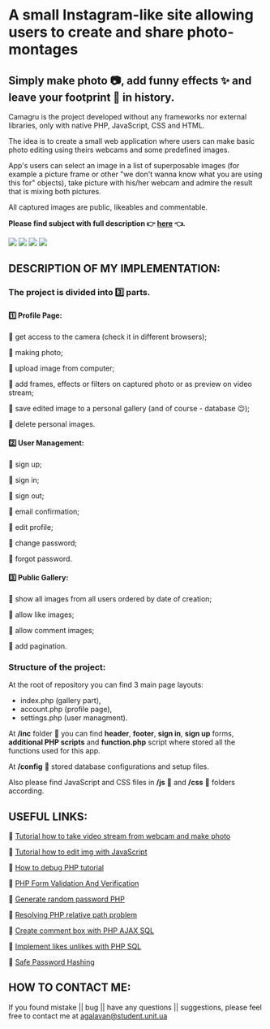 # A small Instagram-like site allowing users to create and share photo-montages
## Simply make photo :camera:, add funny effects :sparkles: and leave your footprint :feet: in history.

Camagru is the project developed without any frameworks nor external libraries, only with native PHP, JavaScript, CSS and HTML.

The idea is to create a small web application where users can make basic photo editing using theirs webcams and some predefined images.

App's users can select an image in a list of superposable images (for example a picture frame or other "we don't wanna know what you are using this for" objects), take picture with his/her webcam and admire the result that is mixing both pictures.

All captured images are public, likeables and commentable.

**Please find subject with full description :point_right: [here](camagru.en.pdf) :point_left:.**

<img src="screenshots/screen2.png">

<img src="screenshots/screen3.png">

<img src="screenshots/screen4.png">

<img src="screenshots/screen1.png">

## DESCRIPTION OF MY IMPLEMENTATION:

### The project is divided into :three: parts.

#### :one: Profile Page:

:large_orange_diamond:  get access to the camera (check it in different browsers);
 
:large_orange_diamond:  making photo;
 
:large_orange_diamond:  upload image from computer;
 
:large_orange_diamond:  add frames, effects or filters on captured photo or as preview on video stream;
 
:large_orange_diamond:  save edited image to a personal gallery (and of course - database :wink:);
 
:large_orange_diamond:  delete personal images.
 
#### :two: User Management:

:large_orange_diamond:  sign up;
 
:large_orange_diamond:  sign in;
 
:large_orange_diamond:  sign out;
 
:large_orange_diamond:  email confirmation;
 
:large_orange_diamond:  edit profile;
 
:large_orange_diamond:  change password;
 
:large_orange_diamond:  forgot password.
 
#### :three: Public Gallery:

:large_orange_diamond:  show all images from all users ordered by date of creation;
 
:large_orange_diamond:  allow like images;
 
:large_orange_diamond:  allow comment images;
 
:large_orange_diamond:  add pagination.

### Structure of the project:

At the root of repository you can find 3 main page layouts:
- index.php (gallery part),
- account.php (profile page),
- settings.php (user managment).

At **/inc** folder :file_folder: you can find **header**, **footer**, **sign in**, **sign up** forms, **additional PHP scripts** and **function.php** script where stored all the functions used for this app.

At **/config** :file_folder: stored database configurations and setup files.

Also please find JavaScript and CSS files in **/js** :file_folder: and **/css** :file_folder: folders according.

## USEFUL LINKS:

:large_blue_diamond:  [Tutorial how to take video stream from webcam and make photo](https://developer.mozilla.org/en-US/docs/Web/API/WebRTC_API/Taking_still_photos)

:large_blue_diamond:  [Tutorial how to edit img with JavaScript](https://developer.mozilla.org/en-US/docs/Web/API/Canvas_API/Tutorial/Using_images)

:large_blue_diamond:  [How to debug PHP tutorial](http://blog.teamtreehouse.com/how-to-debug-in-php)

:large_blue_diamond:  [PHP Form Validation And Verification](https://www.phpjabbers.com/php-validation-and-verification-php27.html)

:large_blue_diamond:  [Generate random password PHP](https://stackoverflow.com/questions/6101956/generating-a-random-password-in-php/31284266#31284266)

:large_blue_diamond:  [Resolving PHP relative path problem](http://yagudaev.com/posts/resolving-php-relative-path-problem/)

:large_blue_diamond:  [Create comment box with PHP AJAX SQL](https://www.linkedin.com/pulse/step-instructions-create-website-comment-box-using-php-dash)

:large_blue_diamond:  [Implement likes unlikes with PHP SQL](http://codewithawa.com/posts/like-and-unlike-system-using-php-and-mysql-database)

:large_blue_diamond:  [Safe Password Hashing](http://php.net/manual/en/faq.passwords.php)

## HOW TO CONTACT ME:

If you found mistake || bug || have any questions || suggestions, please feel free to contact me at
agalavan@student.unit.ua
